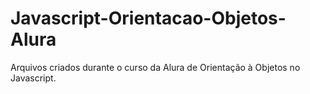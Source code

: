 # Javascript-Orientacao-Objetos-Alura
  Arquivos criados durante o curso da Alura de Orientação à Objetos no Javascript. 
